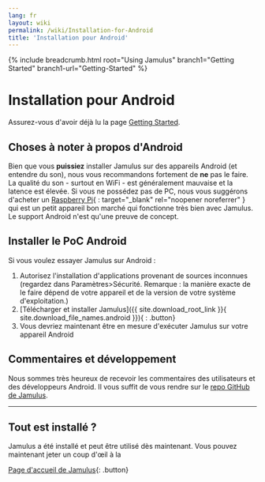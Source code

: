```yaml
---
lang: fr
layout: wiki
permalink: /wiki/Installation-for-Android
title: 'Installation pour Android'
---
```


{% include breadcrumb.html root="Using Jamulus" branch1="Getting Started" branch1-url="Getting-Started" %}


# Installation pour Android

Assurez-vous d'avoir déjà lu la page [Getting Started](Getting-Started).

## Choses à noter à propos d'Android

Bien que vous **puissiez** installer Jamulus sur des appareils Android (et entendre du son), nous vous recommandons fortement de **ne** pas le faire. La qualité du son - surtout en WiFi - est généralement mauvaise et la latence est élevée. Si vous ne possédez pas de PC, nous vous suggérons d'acheter un [Raspberry Pi](https://www.raspberrypi.org/){ : target="_blank" rel="noopener noreferrer" } qui est un petit appareil bon marché qui fonctionne très bien avec Jamulus. Le support Android n'est qu'une preuve de concept.

## Installer le PoC Android

Si vous voulez essayer Jamulus sur Android :

1. Autorisez l'installation d'applications provenant de sources inconnues (regardez dans Paramètres>Sécurité. Remarque : la manière exacte de le faire dépend de votre appareil et de la version de votre système d'exploitation.)
1. [Télécharger et installer Jamulus]({{ site.download_root_link }}{ site.download_file_names.android }}){ : .button}
1. Vous devriez maintenant être en mesure d'exécuter Jamulus sur votre appareil Android

## Commentaires et développement

Nous sommes très heureux de recevoir les commentaires des utilisateurs et des développeurs Android. Il vous suffit de vous rendre sur le [repo GitHub de Jamulus](https://github.com/jamulussoftware/jamulus/).

***

## Tout est installé ?

Jamulus a été installé et peut être utilisé dès maintenant. Vous pouvez maintenant jeter un coup d'œil à la

[Page d'accueil de Jamulus](Getting-Started){: .button}
